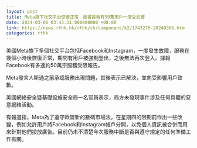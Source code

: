 ```yaml
---
layout: post
title: Meta旗下社交平台恢復正常　臉書據報有50萬用戶一度受影響
date: 2024-03-06 03:43:31.000000000 +08:00
link: https://news.rthk.hk/rthk/ch/component/k2/1743270-20240306.htm
categories: rthk
---
```


美國Meta旗下多個社交平台包括Facebook和Instagram，一度發生故障，服務在幾個小時後恢復正常，期間有用戶被強制登出，之後無法再次登入。據報Facebook有多達約50萬宗服務受阻報告。

Meta發言人斯通之前承認服務出現問題，其後表示已解決，並向受影響用戶致歉。

美國網絡安全暨基礎設施安全局一名官員表示，局方未發現事件涉及任何具體的惡意網絡活動。

有報道指，Meta為了遵守歐盟新的數碼市場法，在星期四的限期前作出一些改變，例如允許用戶將Facebook和Instagram帳戶分開，以免個人資訊被合併而用來針對他們投放廣告。目前仍未不清楚今次服務中斷是否與遵守規定的任何準備工作有關。
